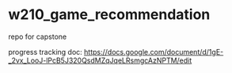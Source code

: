 # w210_game_recommendation
repo for capstone

progress tracking doc: https://docs.google.com/document/d/1gE-_2vx_LooJ-lPcB5J320QsdMZqJqeLRsmgcAzNPTM/edit 
